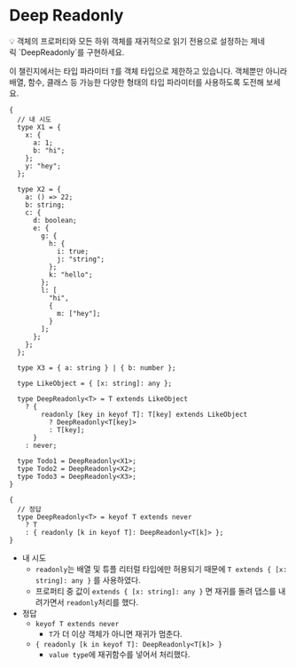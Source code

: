 # Deep Readonly

<aside>
💡 객체의 프로퍼티와 모든 하위 객체를 재귀적으로 읽기 전용으로 설정하는 제네릭 `DeepReadonly<T>`를 구현하세요.

이 챌린지에서는 타입 파라미터 `T`를 객체 타입으로 제한하고 있습니다. 객체뿐만 아니라 배열, 함수, 클래스 등 가능한 다양한 형태의 타입 파라미터를 사용하도록 도전해 보세요.

</aside>

```tsx
{
  // 내 시도
  type X1 = {
    x: {
      a: 1;
      b: "hi";
    };
    y: "hey";
  };

  type X2 = {
    a: () => 22;
    b: string;
    c: {
      d: boolean;
      e: {
        g: {
          h: {
            i: true;
            j: "string";
          };
          k: "hello";
        };
        l: [
          "hi",
          {
            m: ["hey"];
          }
        ];
      };
    };
  };

  type X3 = { a: string } | { b: number };

  type LikeObject = { [x: string]: any };

  type DeepReadonly<T> = T extends LikeObject
    ? {
        readonly [key in keyof T]: T[key] extends LikeObject
          ? DeepReadonly<T[key]>
          : T[key];
      }
    : never;

  type Todo1 = DeepReadonly<X1>;
  type Todo2 = DeepReadonly<X2>;
  type Todo3 = DeepReadonly<X3>;
}

{
  // 정답
  type DeepReadonly<T> = keyof T extends never
    ? T
    : { readonly [k in keyof T]: DeepReadonly<T[k]> };
}
```

- 내 시도
  - `readonly`는 배열 및 튜플 리터럴 타입에만 허용되기 때문에 `T extends { [x: string]: any }` 를 사용하였다.
  - 프로퍼티 중 값이 `extends { [x: string]: any }` 면 재귀를 돌려 댑스를 내려가면서 `readonly`처리를 했다.
- 정답
  - `keyof T extends never`
    - `T`가 더 이상 객체가 아니면 재귀가 멈춘다.
  - `{ readonly [k in keyof T]: DeepReadonly<T[k]> }`
    - `value type`에 재귀함수를 넣어서 처리했다.
